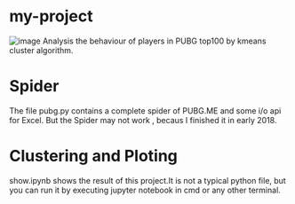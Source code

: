 # my-project
![image](https://github.com/zonedd/my-project/raw/master/images/1.jpg)
Analysis the behaviour of players in PUBG  top100 by kmeans cluster algorithm.

# Spider
The file pubg.py contains a complete spider of PUBG.ME and some i/o api for Excel.
But the Spider may not work , becaus I finished it in early 2018.

# Clustering and Ploting
show.ipynb shows the result of this project.It is not a typical python file, but you can run it by executing jupyter notebook in cmd or any other terminal.
